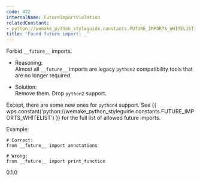 ```yaml
---
code: 422
internalName: FutureImportViolation
relatedConstant:
- python://wemake_python_styleguide.constants.FUTURE_IMPORTS_WHITELIST
title: 'Found future import: _'
---
```


Forbid `__future__` imports.

  - Reasoning:  
    Almost all `__future__` imports are legacy `python2` compatibility
    tools that are no longer required.

  - Solution:  
    Remove them. Drop `python2` support.

Except, there are some new ones for `python4` support. See
{{ wps.constant('python://wemake_python_styleguide.constants.FUTURE_IMPORTS_WHITELIST') }} for
the full list of allowed future imports.

Example:

    # Correct:
    from __future__ import annotations
    
    # Wrong:
    from __future__ import print_function

<div class="versionadded">

0.1.0

</div>